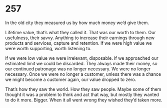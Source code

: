 # 257

In the old city they measured us by how much money we’d give them.

Lifetime value, that’s what they called it. That was our worth to them. Our usefulness, their savvy. Anything to increase their earnings through new products and services, capture and retention. If we were high value we were worth supporting, worth listening to.

If we were low value we were irrelevant, disposable. If we approached our estimated limit we could be discarded. They always made their money, so our continued patronage was no longer necessary. We were no longer necessary. Once we were no longer a customer, unless there was a chance we might become a customer again, our value dropped to zero.

That’s how they saw the world. How they saw people. Maybe some of them thought it was a problem to think and act that way, but mostly they wanted to do it more. Bigger. When it all went wrong they wished they’d taken more. 